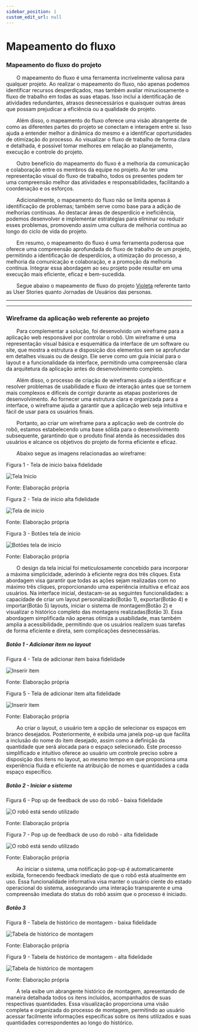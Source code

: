 ```yaml
---
sidebar_position: 1
custom_edit_url: null
---
```


# Mapeamento do fluxo

### Mapeamento do fluxo do projeto

&emsp;&emsp;O mapeamento do fluxo é uma ferramenta incrivelmente valiosa para qualquer projeto. Ao realizar o mapeamento do fluxo, não apenas podemos identificar recursos desperdiçados, mas também avaliar minuciosamente o fluxo de trabalho em todas as suas etapas. Isso inclui a identificação de atividades redundantes, atrasos desnecessários e quaisquer outras áreas que possam prejudicar a eficiência ou a qualidade do projeto.

&emsp;&emsp;Além disso, o mapeamento do fluxo oferece uma visão abrangente de como as diferentes partes do projeto se conectam e interagem entre si. Isso ajuda a entender melhor a dinâmica do mesmo e a identificar oportunidades de otimização do processo. Ao visualizar o fluxo de trabalho de forma clara e detalhada, é possível tomar melhores em relação ao planejamento, execução e controle do projeto.

&emsp;&emsp;Outro benefício do mapeamento do fluxo é a melhoria da comunicação e colaboração entre os membros da equipe no projeto. Ao ter uma representação visual do fluxo de trabalho, todos os presentes podem ter uma compreensão melhor das atividades e responsabilidades, facilitando a coordenação e os esforços.

&emsp;&emsp;Adicionalmente, o mapeamento do fluxo não se limita apenas à identificação de problemas; também serve como base para a adição de melhorias contínuas. Ao destacar áreas de desperdício e ineficiência, podemos desenvolver e implementar estratégias para eliminar ou reduzir esses problemas, promovendo assim uma cultura de melhoria contínua ao longo do ciclo de vida do projeto.

&emsp;&emsp;Em resumo, o mapeamento do fluxo é uma ferramenta poderosa que oferece uma compreensão aprofundada do fluxo de trabalho de um projeto, permitindo a identificação de desperdícios, a otimização do processo, a melhoria da comunicação e colaboração, e a promoção da melhoria contínua. Integrar essa abordagem ao seu projeto pode resultar em uma execução mais eficiente, eficaz e bem-sucedida.

&emsp;&emsp;Segue abaixo o mapeamento de fluxo do projeto [Violeta](https://inteli-college.github.io/2024-T0008-EC05-G03/) referente tanto as User Stories quanto Jornadas de Usuários das personas. 

---

---

### Wireframe da aplicação web referente ao projeto

&emsp;&emsp;Para complementar a solução, foi desenvolvido um wireframe para a aplicação web responsável por controlar o robô. Um wireframe é uma representação visual básica e esquemática da interface de um software ou site, que mostra a estrutura e disposição dos elementos sem se aprofundar em detalhes visuais ou de design. Ele serve como um guia inicial para o layout e a funcionalidade da interface, permitindo uma compreensão clara da arquitetura da aplicação antes do desenvolvimento completo.

&emsp;&emsp;Além disso, o processo de criação de wireframes ajuda a identificar e resolver problemas de usabilidade e fluxo de interação antes que se tornem mais complexos e difíceis de corrigir durante as etapas posteriores de desenvolvimento. Ao fornecer uma estrutura clara e organizada para a interface, o wireframe ajuda a garantir que a aplicação web seja intuitiva e fácil de usar para os usuários finais.

&emsp;&emsp;Portanto, ao criar um wireframe para a aplicação web de controle do robô, estamos estabelecendo uma base sólida para o desenvolvimento subsequente, garantindo que o produto final atenda às necessidades dos usuários e alcance os objetivos do projeto de forma eficiente e eficaz.

&emsp;&emsp;Abaixo segue as imagens relacionadas ao wireframe:

<p style={{textAlign: 'center'}}>Figura 1 - Tela de inicio baixa fidelidade</p>

![Tela Inicio](../../static/img/wireframe/wr_baixa_1.png)

<p style={{textAlign: 'center'}}>Fonte: Elaboração própria</p>

<p style={{textAlign: 'center'}}>Figura 2 - Tela de inicio alta fidelidade</p>

![Tela de inicio](../../static/img/wireframe/Canva1.1.png)

<p style={{textAlign: 'center'}}>Fonte: Elaboração própria</p>

<p style={{textAlign: 'center'}}>Figura 3 - Botões tela de inicio</p>

![Botões tela de inicio](../../static/img/wireframe/wr_botões.png)

<p style={{textAlign: 'center'}}>Fonte: Elaboração própria</p>

&emsp;&emsp;O design da tela inicial foi meticulosamente concebido para incorporar a máxima simplicidade, aderindo à eficiente regra dos três cliques. Esta abordagem visa garantir que todas as ações sejam realizadas com no máximo três cliques, proporcionando uma experiência intuitiva e eficaz aos usuários. Na interface inicial, destacam-se as seguintes funcionalidades: a capacidade de criar um layout personalizado(Botão 1), exportar(Botão 4) e importar(Botão 5) layouts, iniciar o sistema de montagem(Botão 2) e visualizar o histórico completo das montagens realizadas(Botão 3). Essa abordagem simplificada não apenas otimiza a usabilidade, mas também amplia a acessibilidade, permitindo que os usuários realizem suas tarefas de forma eficiente e direta, sem complicações desnecessárias.

##### Botão 1 - Adicionar item no layout

<p style={{textAlign: 'center'}}>Figura 4 - Tela de adicionar item baixa fidelidade</p>

![Inserir item](../../static/img/wireframe/wr_baixa_2.png)

<p style={{textAlign: 'center'}}>Fonte: Elaboração própria</p>

<p style={{textAlign: 'center'}}>Figura 5 - Tela de adicionar item alta fidelidade</p>

![Inserir item](../../static/img/wireframe/Canva1.2.png)

<p style={{textAlign: 'center'}}>Fonte: Elaboração própria</p>

&emsp;&emsp;Ao criar o layout, o usuário tem a opção de selecionar os espaços em branco desejados. Posteriormente, é exibida uma janela pop-up que facilita a inclusão do nome do item desejado, assim como a definição da quantidade que será alocada para o espaço selecionado. Este processo simplificado e intuitivo oferece ao usuário um controle preciso sobre a disposição dos itens no layout, ao mesmo tempo em que proporciona uma experiência fluida e eficiente na atribuição de nomes e quantidades a cada espaço específico.

##### Botão 2 - Iniciar o sistema

<p style={{textAlign: 'center'}}>Figura 6 - Pop up de feedback de uso do robô - baixa fidelidade</p>

![O robô está sendo utilizado](../../static/img/wireframe/Canva1.3.png)

<p style={{textAlign: 'center'}}>Fonte: Elaboração própria</p>

<p style={{textAlign: 'center'}}>Figura 7 - Pop up de feedback de uso do robô - alta fidelidade</p>

![O robô está sendo utilizado](../../static/img/wireframe/wr_baixa_3.png)

<p style={{textAlign: 'center'}}>Fonte: Elaboração própria</p>

&emsp;&emsp;Ao iniciar o sistema, uma notificação pop-up é automaticamente exibida, fornecendo feedback imediato de que o robô está atualmente em uso. Essa funcionalidade informativa visa manter o usuário ciente do estado operacional do sistema, assegurando uma interação transparente e uma compreensão imediata do status do robô assim que o processo é iniciado.

##### Botão 3

<p style={{textAlign: 'center'}}>Figura 8 - Tabela de histórico de montagem - baixa fidelidade</p>

![Tabela de histórico de montagem](../../static/img/wireframe/Canva1.5.png)

<p style={{textAlign: 'center'}}>Fonte: Elaboração própria</p>

<p style={{textAlign: 'center'}}>Figura 9 - Tabela de histórico de montagem - alta fidelidade</p>

![Tabela de histórico de montagem](../../static/img/wireframe/wr_baixa_5.png)

<p style={{textAlign: 'center'}}>Fonte: Elaboração própria</p>

&emsp;&emsp;A tela exibe um abrangente histórico de montagem, apresentando de maneira detalhada todos os itens incluídos, acompanhados de suas respectivas quantidades. Essa visualização proporciona uma visão completa e organizada do processo de montagem, permitindo ao usuário acessar facilmente informações específicas sobre os itens utilizados e suas quantidades correspondentes ao longo do histórico.